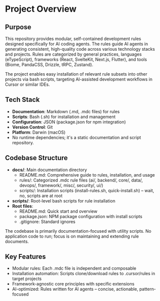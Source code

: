 # Project Overview

## Purpose
This repository provides modular, self-contained development rules designed specifically for AI coding agents. The rules guide AI agents in generating consistent, high-quality code across various technology stacks and projects. Rules are categorized by general practices, languages (eTypeScript), frameworks (React, SvelteKit, Next.js, Flutter), and tools (Biome, PandaCSS, Drizzle, tRPC, Zustand).

The project enables easy installation of relevant rule subsets into other projects via bash scripts, targeting AI-assisted development workflows in Cursor or similar IDEs.

## Tech Stack
- **Documentation**: Markdown (.md, .mdc files) for rules
- **Scripts**: Bash (.sh) for installation and management
- **Configuration**: JSON (package.json for npm integration)
- **Version Control**: Git
- **Platform**: Darwin (macOS)
- No runtime dependencies; it's a static documentation and script repository.

## Codebase Structure
- **docs/**: Main documentation directory
  - README.md: Comprehensive guide to rules, installation, and usage
  - rules/: Categorized .mdc rule files (ai/, backend/, core/, data/, devops/, framework/, misc/, security/, ui/)
  - scripts/: Installation scripts (install-rules.sh, quick-install.sh) – wait, no, scripts are at root
- **scripts/**: Root-level bash scripts for rule installation
- **Root files**:
  - README.md: Quick start and overview
  - package.json: NPM package configuration with install scripts
  - .gitignore: Standard ignores

The codebase is primarily documentation-focused with utility scripts. No application code to run; focus is on maintaining and extending rule documents.

## Key Features
- Modular rules: Each .mdc file is independent and composable
- Installation automation: Scripts clone/download rules to .cursor/rules in target projects
- Framework-agnostic core principles with specific extensions
- AI-optimized: Rules written for AI agents – concise, actionable, pattern-focused
